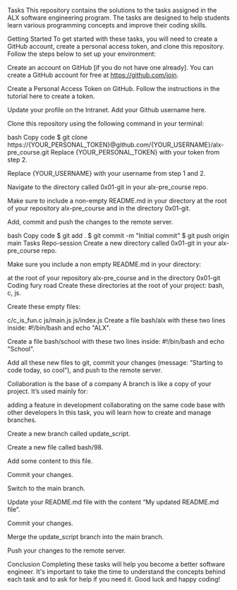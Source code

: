 Tasks
This repository contains the solutions to the tasks assigned in the ALX software engineering program. The tasks are designed to help students learn various programming concepts and improve their coding skills.

Getting Started
To get started with these tasks, you will need to create a GitHub account, create a personal access token, and clone this repository. Follow the steps below to set up your environment:

Create an account on GitHub [if you do not have one already]. You can create a GitHub account for free at https://github.com/join.

Create a Personal Access Token on GitHub. Follow the instructions in the tutorial here to create a token.

Update your profile on the Intranet. Add your Github username here.

Clone this repository using the following command in your terminal:

bash
Copy code
$ git clone https://{YOUR_PERSONAL_TOKEN}@github.com/{YOUR_USERNAME}/alx-pre_course.git
Replace {YOUR_PERSONAL_TOKEN} with your token from step 2.

Replace {YOUR_USERNAME} with your username from step 1 and 2.

Navigate to the directory called 0x01-git in your alx-pre_course repo.

Make sure to include a non-empty README.md in your directory at the root of your repository alx-pre_course and in the directory 0x01-git.

Add, commit and push the changes to the remote server.

bash
Copy code
$ git add .
$ git commit -m "Initial commit"
$ git push origin main
Tasks
Repo-session
Create a new directory called 0x01-git in your alx-pre_course repo.

Make sure you include a non empty README.md in your directory:

at the root of your repository alx-pre_course
and in the directory 0x01-git
Coding fury road
Create these directories at the root of your project: bash, c, js.

Create these empty files:

c/c_is_fun.c
js/main.js
js/index.js
Create a file bash/alx with these two lines inside: #!/bin/bash and echo "ALX".

Create a file bash/school with these two lines inside: #!/bin/bash and echo "School".

Add all these new files to git, commit your changes (message: “Starting to code today, so cool”), and push to the remote server.

Collaboration is the base of a company
A branch is like a copy of your project. It’s used mainly for:

adding a feature in development
collaborating on the same code base with other developers
In this task, you will learn how to create and manage branches.

Create a new branch called update_script.

Create a new file called bash/98.

Add some content to this file.

Commit your changes.

Switch to the main branch.

Update your README.md file with the content “My updated README.md file”.

Commit your changes.

Merge the update_script branch into the main branch.

Push your changes to the remote server.

Conclusion
Completing these tasks will help you become a better software engineer. It's important to take the time to understand the concepts behind each task and to ask for help if you need it. Good luck and happy coding!